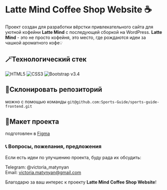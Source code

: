 # Latte Mind Coffee Shop Website ☕

Проект создан для разработки вёрстки привлекательного сайта для уютной кофейни **Latte Mind** с последующей сборкой на WordPress. **Latte Mind** - это не просто кофейня, это место, где рождаются идеи за чашкой ароматного кофе💡

## 🪄Технологический стек

![HTML5](https://img.shields.io/badge/HTML5-E34F26?style=for-the-badge&logo=html5&logoColor=white)
![CSS3](https://img.shields.io/badge/CSS3-1572B6?style=for-the-badge&logo=css3&logoColor=white)
![Bootstrap v3.4](https://img.shields.io/badge/Bootstrap-563D7C?style=for-the-badge&logo=bootstrap&logoColor=white)

## 👥Склонировать репозиторий 
можно с помощью команды `git@github.com:Sports-Guide/sports-guide-frontend.git`

## 🎨Макет проекта
подготовлен в [Figma](https://www.figma.com/file/vdPpwRmB6UXKasHjOlodAV/latte-minds?type=design&node-id=0-1&mode=design&t=EvIuaeUpMMvwgRZE-0)

### 📞 Вопросы, пожелания, предложения
Если есть идеи по улучшению проекта, буду рада их обсудить:

Telegram: @victoria_matynyan  
Email: victoria.matynyan@gmail.com  

Благодарю за ваш интерес к проекту **Latte Mind Coffee Shop Website**!






